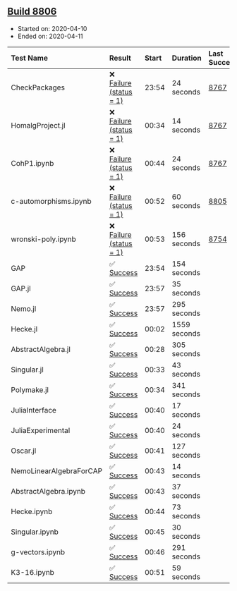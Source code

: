 ## [Build 8806](https://oscarci.mathematik.uni-kl.de/job/oscar/8806/)

* Started on: 2020-04-10
* Ended on: 2020-04-11

| Test Name    | Result | Start | Duration | Last Success | First Failure |
|:-------------|:-------|:------|:---------|:-------------|:--------------|
| CheckPackages | ❌ [Failure (status = 1)](https://oscarci.mathematik.uni-kl.de/job/oscar/8806/artifact/logs/build-8806/CheckPackages.log) | 23:54 | 24 seconds | [8767](https://oscarci.mathematik.uni-kl.de/job/oscar/8767/) | [8768](https://oscarci.mathematik.uni-kl.de/job/oscar/8768/) |
| HomalgProject.jl | ❌ [Failure (status = 1)](https://oscarci.mathematik.uni-kl.de/job/oscar/8806/artifact/logs/build-8806/HomalgProject.jl.log) | 00:34 | 14 seconds | [8767](https://oscarci.mathematik.uni-kl.de/job/oscar/8767/) | [8768](https://oscarci.mathematik.uni-kl.de/job/oscar/8768/) |
| CohP1.ipynb | ❌ [Failure (status = 1)](https://oscarci.mathematik.uni-kl.de/job/oscar/8806/artifact/logs/build-8806/CohP1.ipynb.log) | 00:44 | 24 seconds | [8767](https://oscarci.mathematik.uni-kl.de/job/oscar/8767/) | [8768](https://oscarci.mathematik.uni-kl.de/job/oscar/8768/) |
| c-automorphisms.ipynb | ❌ [Failure (status = 1)](https://oscarci.mathematik.uni-kl.de/job/oscar/8806/artifact/logs/build-8806/c-automorphisms.ipynb.log) | 00:52 | 60 seconds | [8805](https://oscarci.mathematik.uni-kl.de/job/oscar/8805/) | [8806](https://oscarci.mathematik.uni-kl.de/job/oscar/8806/) |
| wronski-poly.ipynb | ❌ [Failure (status = 1)](https://oscarci.mathematik.uni-kl.de/job/oscar/8806/artifact/logs/build-8806/wronski-poly.ipynb.log) | 00:53 | 156 seconds | [8754](https://oscarci.mathematik.uni-kl.de/job/oscar/8754/) | [8755](https://oscarci.mathematik.uni-kl.de/job/oscar/8755/) |
| GAP | ✅ [Success](https://oscarci.mathematik.uni-kl.de/job/oscar/8806/artifact/logs/build-8806/GAP.log) | 23:54 | 154 seconds |  |  |
| GAP.jl | ✅ [Success](https://oscarci.mathematik.uni-kl.de/job/oscar/8806/artifact/logs/build-8806/GAP.jl.log) | 23:57 | 35 seconds |  |  |
| Nemo.jl | ✅ [Success](https://oscarci.mathematik.uni-kl.de/job/oscar/8806/artifact/logs/build-8806/Nemo.jl.log) | 23:57 | 295 seconds |  |  |
| Hecke.jl | ✅ [Success](https://oscarci.mathematik.uni-kl.de/job/oscar/8806/artifact/logs/build-8806/Hecke.jl.log) | 00:02 | 1559 seconds |  |  |
| AbstractAlgebra.jl | ✅ [Success](https://oscarci.mathematik.uni-kl.de/job/oscar/8806/artifact/logs/build-8806/AbstractAlgebra.jl.log) | 00:28 | 305 seconds |  |  |
| Singular.jl | ✅ [Success](https://oscarci.mathematik.uni-kl.de/job/oscar/8806/artifact/logs/build-8806/Singular.jl.log) | 00:33 | 43 seconds |  |  |
| Polymake.jl | ✅ [Success](https://oscarci.mathematik.uni-kl.de/job/oscar/8806/artifact/logs/build-8806/Polymake.jl.log) | 00:34 | 341 seconds |  |  |
| JuliaInterface | ✅ [Success](https://oscarci.mathematik.uni-kl.de/job/oscar/8806/artifact/logs/build-8806/JuliaInterface.log) | 00:40 | 17 seconds |  |  |
| JuliaExperimental | ✅ [Success](https://oscarci.mathematik.uni-kl.de/job/oscar/8806/artifact/logs/build-8806/JuliaExperimental.log) | 00:40 | 24 seconds |  |  |
| Oscar.jl | ✅ [Success](https://oscarci.mathematik.uni-kl.de/job/oscar/8806/artifact/logs/build-8806/Oscar.jl.log) | 00:41 | 127 seconds |  |  |
| NemoLinearAlgebraForCAP | ✅ [Success](https://oscarci.mathematik.uni-kl.de/job/oscar/8806/artifact/logs/build-8806/NemoLinearAlgebraForCAP.log) | 00:43 | 14 seconds |  |  |
| AbstractAlgebra.ipynb | ✅ [Success](https://oscarci.mathematik.uni-kl.de/job/oscar/8806/artifact/logs/build-8806/AbstractAlgebra.ipynb.log) | 00:43 | 37 seconds |  |  |
| Hecke.ipynb | ✅ [Success](https://oscarci.mathematik.uni-kl.de/job/oscar/8806/artifact/logs/build-8806/Hecke.ipynb.log) | 00:44 | 73 seconds |  |  |
| Singular.ipynb | ✅ [Success](https://oscarci.mathematik.uni-kl.de/job/oscar/8806/artifact/logs/build-8806/Singular.ipynb.log) | 00:45 | 30 seconds |  |  |
| g-vectors.ipynb | ✅ [Success](https://oscarci.mathematik.uni-kl.de/job/oscar/8806/artifact/logs/build-8806/g-vectors.ipynb.log) | 00:46 | 291 seconds |  |  |
| K3-16.ipynb | ✅ [Success](https://oscarci.mathematik.uni-kl.de/job/oscar/8806/artifact/logs/build-8806/K3-16.ipynb.log) | 00:51 | 59 seconds |  |  |
